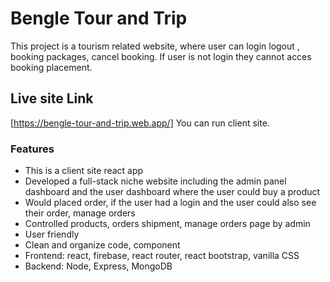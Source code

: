 # Bengle Tour and Trip

This project is a tourism related website, where user can login logout , booking packages, cancel booking. If user is not login they cannot acces booking placement.

## Live site Link
[https://bengle-tour-and-trip.web.app/]
You can run client site.

### Features
* This is a client site react app
* Developed a full-stack niche website including the admin panel dashboard and the user dashboard where the user could buy a product
* Would placed order, if the user had a login and the user could also see their order, manage orders
* Controlled products, orders shipment, manage orders page by admin
* User friendly
* Clean and organize code, component
* Frontend: react, firebase, react router, react bootstrap, vanilla CSS
* Backend: Node, Express, MongoDB
